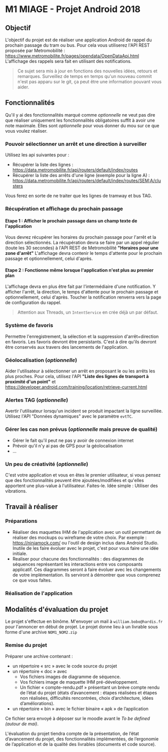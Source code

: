 # M1 MIAGE - Projet Android 2018

## Objectif

L'objectif du projet est de réaliser une application Android de rappel du prochain passage du tram ou bus.
Pour cela vous utiliserez l'API REST proposée par Metromobilité : <https://www.metromobilite.fr/pages/opendata/OpenDataApi.html>
L'affichage des rappels sera fait en utilisant des notifications.

> Ce sujet sera mis à jour en fonctions des nouvelles idées, retours et remarques. Surveillez de temps en temps qu'un nouveau commit n'est pas apparu sur le git, ça peut être une information pouvant vous aider.

## Fonctionnalités

Qu'il y ai des fonctionnalités marqué comme *optionnelle* ne veut pas dire que réaliser uniquement les fonctionnalités obligatoires suffit à avoir une note maximale. Elles sont *optionnelle* pour vous donner du mou sur ce que vous voulez réaliser.

### Pouvoir sélectionner un arrêt et une direction à surveiller

Utilisez les api suivantes pour :

* Récupérer la liste des lignes : <https://data.metromobilite.fr/api/routers/default/index/routes>
* Récupérer la liste des arrêts d'une ligne (exemple pour la ligne A) : <https://data.metromobilite.fr/api/routers/default/index/routes/SEM:A/clusters>

Vous ferez en sorte de ne traiter que les lignes de tramway et bus TAG.

### Récupération et affichage du prochain passage

#### Etape 1 : Afficher le prochain passage dans un champ texte de l'application

Vous devrez récupérer les horaires du prochain passage pour l'arrêt et la direction sélectionnés.
La récupération devra se faire par un appel régulier (toute les 30 secondes) à l'API REST de Metromobilité **"Horaires pour une zone d'arrêt"**
L'affichage devra contenir le temps d'attente pour le prochain passage et optionnellement, celui d'après.

#### Etape 2 : Fonctionne même lorsque l'application n'est plus au premier plan

L'affichage devra en plus être fait par l'intermédiaire d'une notification. Y afficher l'arrêt, la direction, le temps d'attente pour le prochain passage et optionnellement, celui d'après.
Toucher la notification renverra vers la page de configuration du rappel.
> Attention aux Threads, un `IntentService` en crée déjà un par défaut.

### Système de favoris

Permettre l'enregistrement, la sélection et la suppression d'arrêt+direction en favoris.
Les favoris devront être persistants. C'est à dire qu'ils devront être conservés aux travers des lancements de l'application.

### Géolocalisation (*optionnelle*)

Aider l'utilisateur à sélectionner un arrêt en proposant le ou les arrêts les plus proches.
Pour cela, utilisez l'API **"Liste des lignes de transport à proximité d'un point"** et <https://developer.android.com/training/location/retrieve-current.html>

### Alertes TAG (*optionnelle*)

Avertir l'utilisateur lorsqu'un incident se produit impactant la ligne surveillée.
Utilisez l'API "Données dynamiques" avec le paramètre `evtTC`.

### Gérer les cas non prévus (*optionnelle* mais preuve de qualité)

* Gérer le fait qu'il peut ne pas y avoir de connexion internet
* Prévoir qu'il n'y ai pas de GPS pour la géolocalisation
* ...

### Un peu de créativité (*optionnelle*)

C'est votre application et vous en êtes le premier utilisateur, si vous pensez que des fonctionnalités peuvent être ajoutées/modifiées et qu'elles apportent une plus-value à l'utilisateur. Faites-le. Idée simple : Utiliser des vibrations.

## Travail à réaliser

### Préparations

* Réaliser des maquettes IHM de l'application avec un outil permettant de réaliser des mockups ou wireframe de votre choix. Par exemple : <https://ninjamock.com/> ou l'outil de design inclus dans Android Studio. Inutile de les faire évoluer avec le projet, c'est pour vous faire une idée initiale.
* Realiser pour chacune des fonctionnalités : des diagrammes de séquences représentant les interactions entre vos composants applicatif. Ces diagrammes seront à faire évoluer avec les changements de votre implémentation. Ils serviront à démontrer que vous comprenez ce que vous faîtes.

### Réalisation de l'application

## Modalités d'évaluation du projet

Le projet s'effectue en binôme. M'envoyer un mail à `william.bobo@hardis.fr` pour l'annoncer en début de projet.
Le projet donne lieu à un livrable sous forme d'une archive `NOM1_NOM2.zip`

### Remise du projet

Préparer une archive contenant :

* un répertoire « src » avec le code source du projet
* un répertoire « doc » avec
  * Vos fichiers images de diagramme de séquence.
  * Vos fichiers image de maquette IHM pré-développement.
  * Un fichier « compte-rendu.pdf » présentant un brève compte rendu de l’état du projet (états d’avancement : étapes réalisées et étapes non réalisées, difficultés rencontrées, choix d’architecture, idées d’améliorations).
* un répertoire « bin » avec le fichier binaire « apk » de l’application

Ce fichier sera envoyé à déposer sur le moodle avant le *To be defined (autour de mai)*.

L'évaluation du projet tiendra compte de la présentation, de l’état d’avancement du projet, des fonctionnalités implémentées, de l’ergonomie de l’application et de la qualité des livrables (documents et code source).
